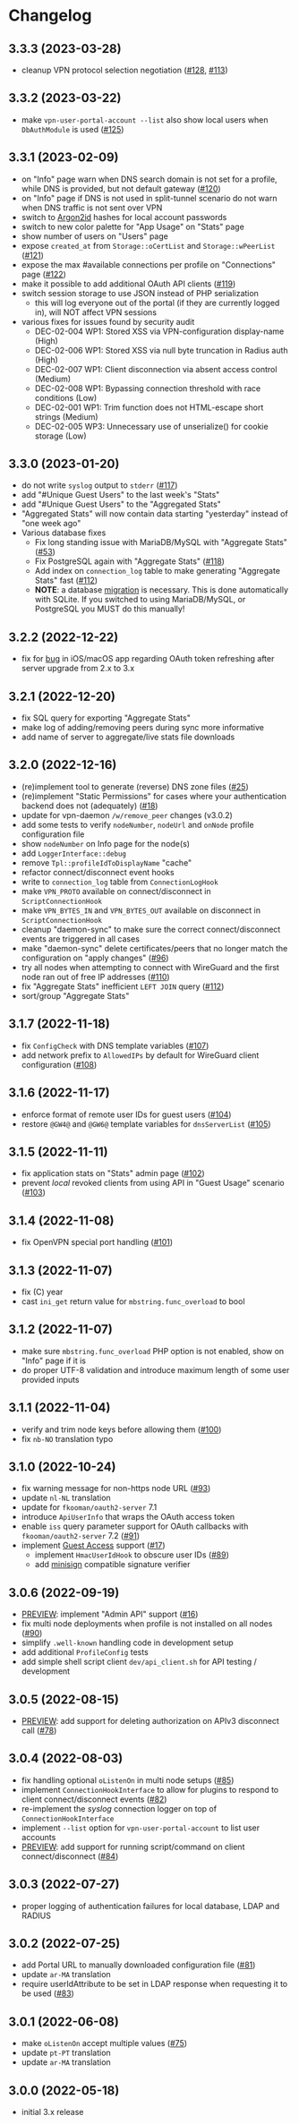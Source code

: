 # Changelog

## 3.3.3 (2023-03-28)
- cleanup VPN protocol selection negotiation 
  ([#128](https://todo.sr.ht/~eduvpn/server/128), 
  [#113](https://todo.sr.ht/~eduvpn/server/113))

## 3.3.2 (2023-03-22)
- make `vpn-user-portal-account --list` also show local users when 
  `DbAuthModule` is used ([#125](https://todo.sr.ht/~eduvpn/server/125))

## 3.3.1 (2023-02-09)
- on "Info" page warn when DNS search domain is not set for a profile, while 
  DNS is provided, but not default gateway 
  ([#120](https://todo.sr.ht/~eduvpn/server/120))
- on "Info" page if DNS is not used in split-tunnel scenario do not warn when 
  DNS traffic is not sent over VPN
- switch to [Argon2id](https://en.wikipedia.org/wiki/Argon2) hashes for 
  local account passwords
- switch to new color palette for "App Usage" on "Stats" page
- show number of users on "Users" page
- expose `created_at` from `Storage::oCertList` and `Storage::wPeerList`
  ([#121](https://todo.sr.ht/~eduvpn/server/121))
- expose the max #available connections per profile on "Connections" page 
  ([#122](https://todo.sr.ht/~eduvpn/server/122))
- make it possible to add additional OAuth API clients 
  ([#119](https://todo.sr.ht/~eduvpn/server/119))
- switch session storage to use JSON instead of PHP serialization
  - this will log everyone out of the portal (if they are currently logged in),
    will NOT affect VPN sessions
- various fixes for issues found by security audit
  - DEC-02-004 WP1: Stored XSS via VPN-configuration display-name (High)
  - DEC-02-006 WP1: Stored XSS via null byte truncation in Radius auth (High)
  - DEC-02-007 WP1: Client disconnection via absent access control (Medium)
  - DEC-02-008 WP1: Bypassing connection threshold with race conditions (Low)
  - DEC-02-001 WP1: Trim function does not HTML-escape short strings (Medium)
  - DEC-02-005 WP3: Unnecessary use of unserialize() for cookie storage (Low)

## 3.3.0 (2023-01-20)
- do not write `syslog` output to `stderr` 
  ([#117](https://todo.sr.ht/~eduvpn/server/117))
- add "#Unique Guest Users" to the last week's "Stats"
- add "#Unique Guest Users" to the "Aggregated Stats"
- "Aggregated Stats" will now contain data starting "yesterday" instead of 
  "one week ago"
- Various database fixes
  - Fix long standing issue with MariaDB/MySQL with "Aggregate Stats" ([#53](https://todo.sr.ht/~eduvpn/server/53))
  - Fix PostgreSQL again with "Aggregate Stats" ([#118](https://todo.sr.ht/~eduvpn/server/118))
  - Add index on `connection_log` table to make generating "Aggregate Stats" 
    fast ([#112](https://todo.sr.ht/~eduvpn/server/112))
  - **NOTE**: a database 
    [migration](https://github.com/eduvpn/documentation/blob/v3/DATABASE.md#database-migration) 
    is necessary. This is done automatically with SQLite. If you switched to 
    using MariaDB/MySQL, or PostgreSQL you MUST do this manually! 

## 3.2.2 (2022-12-22)
- fix for [bug](https://github.com/eduvpn/apple/issues/487) in iOS/macOS app 
  regarding OAuth token refreshing after server upgrade from 2.x to 3.x

## 3.2.1 (2022-12-20)
- fix SQL query for exporting "Aggregate Stats"
- make log of adding/removing peers during sync more informative
- add name of server to aggregate/live stats file downloads

## 3.2.0 (2022-12-16)
- (re)implement tool to generate (reverse) DNS zone files
  ([#25](https://todo.sr.ht/~eduvpn/server/25))
- (re)implement "Static Permissions" for cases where your authentication 
  backend does not (adequately)
  ([#18](https://todo.sr.ht/~eduvpn/server/18)) 
- update for vpn-daemon `/w/remove_peer` changes (v3.0.2)
- add some tests to verify `nodeNumber`, `nodeUrl` and `onNode` profile 
  configuration file
- show `nodeNumber` on Info page for the node(s)
- add `LoggerInterface::debug`
- remove `Tpl::profileIdToDisplayName` "cache"
- refactor connect/disconnect event hooks
- write to `connection_log` table from `ConnectionLogHook`
- make `VPN_PROTO` available on connect/disconnect in `ScriptConnectionHook`
- make `VPN_BYTES_IN` and `VPN_BYTES_OUT` available on disconnect  in 
  `ScriptConnectionHook`
- cleanup "daemon-sync" to make sure the correct connect/disconnect events are
  triggered in all cases
- make "daemon-sync" delete certificates/peers that no longer match the 
  configuration on "apply changes" 
  ([#96](https://todo.sr.ht/~eduvpn/server/96))
- try all nodes when attempting to connect with WireGuard and the first node 
  ran out of free IP addresses ([#110](https://todo.sr.ht/~eduvpn/server/110))
- fix "Aggregate Stats" inefficient `LEFT JOIN` query
  ([#112](https://todo.sr.ht/~eduvpn/server/112))
- sort/group "Aggregate Stats"

## 3.1.7 (2022-11-18)
- fix `ConfigCheck` with DNS template variables 
  ([#107](https://todo.sr.ht/~eduvpn/server/107))
- add network prefix to `AllowedIPs` by default for WireGuard client 
  configuration ([#108](https://todo.sr.ht/~eduvpn/server/108)) 

## 3.1.6 (2022-11-17)
- enforce format of remote user IDs for guest users 
  ([#104](https://todo.sr.ht/~eduvpn/server/104))
- restore `@GW4@` and `@GW6@` template variables for `dnsServerList`
  ([#105](https://todo.sr.ht/~eduvpn/server/105))

## 3.1.5 (2022-11-11)
- fix application stats on "Stats" admin page 
  ([#102](https://todo.sr.ht/~eduvpn/server/102))
- prevent *local* revoked clients from using API in "Guest Usage" scenario 
  ([#103](https://todo.sr.ht/~eduvpn/server/103))

## 3.1.4 (2022-11-08)
- fix OpenVPN special port handling 
  ([#101](https://todo.sr.ht/~eduvpn/server/101))

## 3.1.3 (2022-11-07)
- fix (C) year
- cast `ini_get` return value for `mbstring.func_overload` to bool

## 3.1.2 (2022-11-07)
- make sure `mbstring.func_overload` PHP option is not enabled, show on "Info"
  page if it is
- do proper UTF-8 validation and introduce maximum length of some user provided 
  inputs

## 3.1.1 (2022-11-04)
- verify and trim node keys before allowing them 
  ([#100](https://todo.sr.ht/~eduvpn/server/100))
- fix `nb-NO` translation typo

## 3.1.0 (2022-10-24)
- fix warning message for non-https node URL 
  ([#93](https://todo.sr.ht/~eduvpn/server/93))
- update `nl-NL` translation
- update for `fkooman/oauth2-server` 7.1
- introduce `ApiUserInfo` that wraps the OAuth access token
- enable `iss` query parameter support for OAuth callbacks with 
  `fkooman/oauth2-server` 7.2 ([#91](https://todo.sr.ht/~eduvpn/server/91))
- implement 
  [Guest Access](https://github.com/eduvpn/documentation/blob/v3/GUEST_ACCESS.md) 
  support ([#17](https://todo.sr.ht/~eduvpn/server/17))
  - implement `HmacUserIdHook` to obscure user IDs 
    ([#89](https://todo.sr.ht/~eduvpn/server/89))
  - add [minisign](https://jedisct1.github.io/minisign/) compatible 
    signature verifier
  
## 3.0.6 (2022-09-19)
- [PREVIEW](https://github.com/eduvpn/documentation/blob/v3/PREVIEW_FEATURES.md): 
  implement "Admin API" support ([#16](https://todo.sr.ht/~eduvpn/server/16))
- fix multi node deployments when profile is not installed on all nodes 
  ([#90](https://todo.sr.ht/~eduvpn/server/90))
- simplify `.well-known` handling code in development setup
- add additional `ProfileConfig` tests
- add simple shell script client `dev/api_client.sh` for API testing /
  development

## 3.0.5 (2022-08-15)
- [PREVIEW](https://github.com/eduvpn/documentation/blob/v3/PREVIEW_FEATURES.md): 
  add support for deleting authorization on APIv3 disconnect call 
  ([#78](https://todo.sr.ht/~eduvpn/server/78))

## 3.0.4 (2022-08-03)
- fix handling optional `oListenOn` in multi node setups 
  ([#85](https://todo.sr.ht/~eduvpn/server/85))
- implement `ConnectionHookInterface` to allow for plugins to respond to client
  connect/disconnect events ([#82](https://todo.sr.ht/~eduvpn/server/82))
- re-implement the _syslog_ connection logger on top of 
  `ConnectionHookInterface`
- implement `--list` option for `vpn-user-portal-account` to list user accounts
- [PREVIEW](https://github.com/eduvpn/documentation/blob/v3/PREVIEW_FEATURES.md): 
  add support for running script/command on client connect/disconnect 
  ([#84](https://todo.sr.ht/~eduvpn/server/84))
  
## 3.0.3 (2022-07-27)
- proper logging of authentication failures for local database, LDAP and RADIUS

## 3.0.2 (2022-07-25)
- add Portal URL to manually downloaded configuration file ([#81](https://todo.sr.ht/~eduvpn/server/81))
- update `ar-MA` translation
- require userIdAttribute to be set in LDAP response when requesting it to be
  used ([#83](https://todo.sr.ht/~eduvpn/server/83))

## 3.0.1 (2022-06-08)
- make `oListenOn` accept multiple values 
  ([#75](https://todo.sr.ht/~eduvpn/server/75))
- update `pt-PT` translation
- update `ar-MA` translation

## 3.0.0 (2022-05-18)
- initial 3.x release

